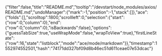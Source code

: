 {"filter":false,"title":"README.md","tooltip":"/devstart/node_modules/axios/README.md","undoManager":{"mark":-1,"position":-1,"stack":[]},"ace":{"folds":[],"scrolltop":1800,"scrollleft":0,"selection":{"start":{"row":0,"column":0},"end":{"row":0,"column":0},"isBackwards":false},"options":{"guessTabSize":true,"useWrapMode":false,"wrapToView":true},"firstLineState":{"row":16,"state":"listblock","mode":"ace/mode/markdown"}},"timestamp":1552974552501,"hash":"74171dd327bf09d8b46ec51d611ceae07e53dcac"}